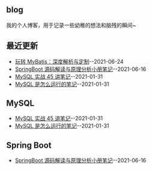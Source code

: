 ## blog
我的个人博客，用于记录一些幼稚的想法和脑残的瞬间~
## 最近更新
- [玩转 MyBatis：深度解析与定制](https://github.com/EruDev/blog/issues/4)--2021-06-24
- [SpringBoot 源码解读与原理分析小册笔记](https://github.com/EruDev/blog/issues/3)--2021-06-16
- [MySQL 实战 45 讲笔记](https://github.com/EruDev/blog/issues/2)--2021-01-31
- [MySQL 是怎么运行的笔记](https://github.com/EruDev/blog/issues/1)--2021-01-31
## MySQL
- [MySQL 实战 45 讲笔记](https://github.com/EruDev/blog/issues/2)--2021-01-31
- [MySQL 是怎么运行的笔记](https://github.com/EruDev/blog/issues/1)--2021-01-31
## Spring Boot
- [SpringBoot 源码解读与原理分析小册笔记](https://github.com/EruDev/blog/issues/3)--2021-06-16
